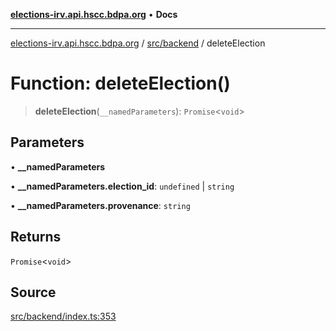[**elections-irv.api.hscc.bdpa.org**](../../../README.md) • **Docs**

***

[elections-irv.api.hscc.bdpa.org](../../../README.md) / [src/backend](../README.md) / deleteElection

# Function: deleteElection()

> **deleteElection**(`__namedParameters`): `Promise`\<`void`\>

## Parameters

• **\_\_namedParameters**

• **\_\_namedParameters.election\_id**: `undefined` \| `string`

• **\_\_namedParameters.provenance**: `string`

## Returns

`Promise`\<`void`\>

## Source

[src/backend/index.ts:353](https://github.com/Xunnamius/elections_irv.api.hscc.bdpa.org/blob/c917ea60595d63d322e4038beb12d08f7d64cdd2/src/backend/index.ts#L353)
